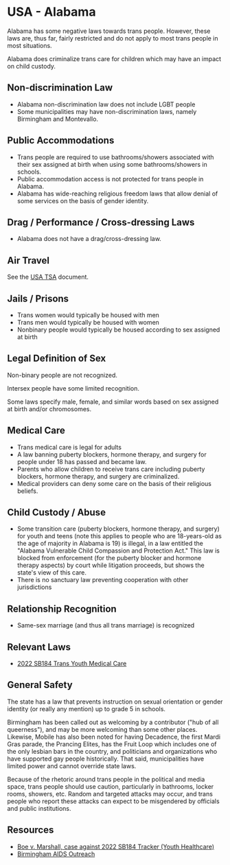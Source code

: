 # USA - Alabama

Alabama has some negative laws towards trans people. However,
these laws are, thus far, fairly restricted and do not apply to most
trans people in most situations.

Alabama does criminalize trans care for children which may have an
impact on child custody.

## Non-discrimination Law

 * Alabama non-discrimination law does not include LGBT people
 * Some municipalities may have non-discrimination laws, namely
   Birmingham and Montevallo.

## Public Accommodations

 * Trans people are required to use bathrooms/showers associated with their
   sex assigned at birth when using some bathrooms/showers in schools.
 * Public accommodation access is not protected for trans people in Alabama.
 * Alabama has wide-reaching religious freedom laws that allow denial of
   some services on the basis of gender identity.

## Drag / Performance / Cross-dressing Laws

 * Alabama does not have a drag/cross-dressing law.

## Air Travel

See the [USA TSA](../notes/tsa.md) document.

## Jails / Prisons

 * Trans women would typically be housed with men
 * Trans men would typically be housed with women
 * Nonbinary people would typically be housed according to sex
   assigned at birth

## Legal Definition of Sex

Non-binary people are not recognized.

Intersex people have some limited recognition.

Some laws specify male, female, and similar words based on sex assigned
at birth and/or chromosomes.

## Medical Care

 * Trans medical care is legal for adults
 * A law banning puberty blockers, hormone therapy, and surgery for
   people under 18 has passed and became law.
 * Parents who allow children to receive trans care including puberty
   blockers, hormone therapy, and surgery are criminalized.
 * Medical providers can deny some care on the basis of their religious
   beliefs.

## Child Custody / Abuse

 * Some transition care (puberty blockers, hormone therapy, and surgery)
   for youth and teens (note this applies to people who are 18-years-old
   as the age of majority in Alabama is 19) is illegal, in a law entitled
   the "Alabama Vulnerable Child Compassion and Protection Act."  This law
   is blocked from enforcement (for the puberty blocker and hormone
   therapy aspects) by court while litigation proceeds, but shows the
   state's view of this care.
 * There is no sanctuary law preventing cooperation with other
   jurisdictions
 
## Relationship Recognition

 * Same-sex marriage (and thus all trans marriage) is recognized

## Relevant Laws

 * [2022 SB184 Trans Youth Medical Care](https://legiscan.com/AL/text/SB184/id/2566425)

## General Safety

The state has a law that prevents instruction on sexual orientation or
gender identity (or really any mention) up to grade 5 in schools.

Birmingham has been called out as welcoming by a contributor ("hub of
all queerness"), and may be more welcoming than some other places.
Likewise, Mobile has also been noted for having Decadence, the first
Mardi Gras parade, the Prancing Elites, has the Fruit Loop which
includes one of the only lesbian bars in the country, and politicians and
organizations who have supported gay people historically.  That said,
municipalities have limited power and cannot override state laws.

Because of the rhetoric around trans people in the political and media
space, trans people should use caution, particularly in bathrooms,
locker rooms, showers, etc.  Random and targeted attacks may occur, and
trans people who report these attacks can expect to be misgendered by
officials and public institutions.

## Resources

 * [Boe v. Marshall, case against 2022 SB184 Tracker (Youth Healthcare)](https://www.courtlistener.com/docket/63252064/eknes-tucker-v-marshall/)
 * [Birmingham AIDS Outreach](https://www.birminghamaidsoutreach.org/)
